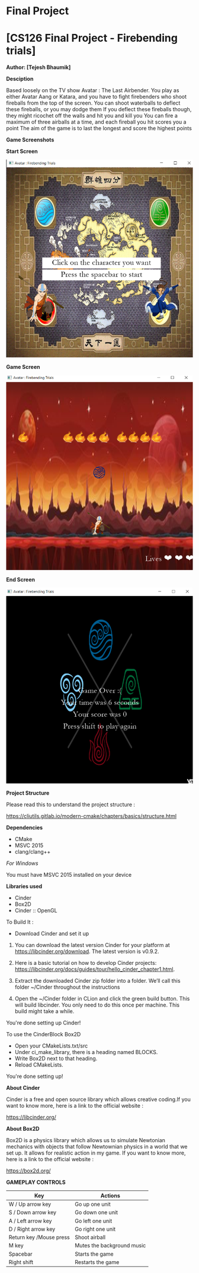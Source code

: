 # Final Project

# [CS126 Final Project - Firebending trials]

 **Author: [Tejesh Bhaumik]**
 
**Desciption**

Based loosely on the TV show Avatar : The Last Airbender. 
You play as either Avatar Aang or Katara, and you have to fight firebenders who shoot fireballs from the top of the screen. 
You can shoot waterballs to deflect these fireballs, or you may dodge them
If you deflect these fireballs though, they might ricochet off the walls and hit you and kill you
You can fire a maximum of three airballs at a time, and each fireball you hit scores you a point
The aim of the game is to last the longest and score the highest points

**Game Screenshots**

**Start Screen**


![ text](https://github.com/CS126SP20/final-project-Tejesh2001/blob/master/assets/StartScreenshot.png?raw=true)

**Game Screen**


![play](https://github.com/CS126SP20/final-project-Tejesh2001/blob/master/assets/play.png?raw=true)

**End Screen**

![end](https://github.com/CS126SP20/final-project-Tejesh2001/blob/master/assets/end_screenshot.png?raw=true)

**Project Structure**

Please read this to understand the project structure :

https://cliutils.gitlab.io/modern-cmake/chapters/basics/structure.html
 
**Dependencies**

* CMake
* MSVC 2015
* clang/clang++

*For Windows*

You must have MSVC 2015 installed on your device

**Libraries used**

* Cinder
* Box2D
* Cinder :: OpenGL

To Build It :

* Download Cinder and set it up 

1) You can download the latest version Cinder for your platform at https://libcinder.org/download. The latest version is v0.9.2.

2) Here is a basic tutorial on how to develop Cinder projects: https://libcinder.org/docs/guides/tour/hello_cinder_chapter1.html.

3) Extract the downloaded Cinder zip folder into a folder. We’ll call this folder ~/Cinder throughout the instructions

4) Open the ~/Cinder folder in CLion and click the green build button. This will build libcinder. You only need to do this once per          machine. This build might take a while.

You're done setting up Cinder! 

To use the CinderBlock Box2D

* Open your CMakeLists.txt/src
* Under ci_make_library, there is a heading named BLOCKS.
* Write Box2D next to that heading.
* Reload CMakeLists.

You're done setting up!

**About Cinder**

Cinder is a free and open source library which allows creative coding.If you want to know more, here is a link to the official website :

https://libcinder.org/

**About Box2D**

Box2D is a physics library which allows us to simulate Newtonian mechanics with objects that follow Newtownian physics in a world that we set up. It allows for realistic action in my game. If you want to know more, here is a link to the official website :

https://box2d.org/

**GAMEPLAY CONTROLS**

Key | Actions
-----|--------------------
  W / Up arrow key   | Go up one unit      
  S / Down arrow key | Go down one unit                
  A / Left arrow key | Go left one unit                   
  D / Right arrow key | Go right one unit                    
  Return key /Mouse press | Shoot airball
  M key | Mutes the background music
  Spacebar | Starts the game
  Right shift | Restarts the game
  
